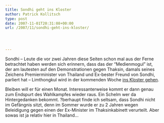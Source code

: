 ```yaml
---
title: Sondhi geht ins Kloster
author: Patrick Kollitsch
type: post
date: 2007-11-01T20:31:08+00:00
url: /2007/11/sondhi-geht-ins-kloster/




---
```

Sondhi &#8211; Leute die vor zwei Jahren diese Seiten schon mal aus der Ferne betrachtet haben werden sich erinnern, dass das der &#8220;Medienmogul&#8221; ist, der am lautesten auf den Demonstrationen gegen Thaksin, damals seines Zeichens Premierminister von Thailand und Ex-bester Freund von Sondhi, parliert hat &#8211; Limthongkul wird in der kommenden Woche [ins Kloster gehen][1].

Bleiben will er für einen Monat. Interessanterweise kommt er dann genau zum Endspurt des Wahlkampfes wieder raus. Ein Schelm wer da Hintergedanken bekommt. ?berhaupt finde ich seltsam, dass Sondhi nicht im Gefängnis sitzt, denn im Sommer wurde er zu 2 Jahren wegen Beleidigung gegen einen der Ex-Minister im Thaksinkabinett verurteilt. Aber sowas ist ja relativ hier in Thailand&#8230;

 [1]: http://www.nationmultimedia.com/breakingnews/read.php?newsid=30054512